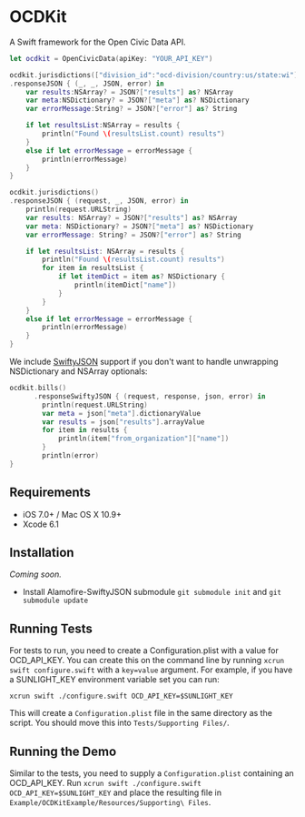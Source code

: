 OCDKit
======

A Swift framework for the Open Civic Data API.


```swift
let ocdkit = OpenCivicData(apiKey: "YOUR_API_KEY")

ocdkit.jurisdictions(["division_id":"ocd-division/country:us/state:wi"])
.responseJSON { (_, _, JSON, error) in
    var results:NSArray? = JSON?["results"] as? NSArray
    var meta:NSDictionary? = JSON?["meta"] as? NSDictionary
    var errorMessage:String? = JSON?["error"] as? String

    if let resultsList:NSArray = results {
        println("Found \(resultsList.count) results")
    }
    else if let errorMessage = errorMessage {
        println(errorMessage)
    }
}

ocdkit.jurisdictions()
.responseJSON { (request, _, JSON, error) in
    println(request.URLString)
    var results: NSArray? = JSON?["results"] as? NSArray
    var meta: NSDictionary? = JSON?["meta"] as? NSDictionary
    var errorMessage: String? = JSON?["error"] as? String

    if let resultsList: NSArray = results {
        println("Found \(resultsList.count) results")
        for item in resultsList {
            if let itemDict = item as? NSDictionary {
                println(itemDict["name"])
            }
        }
    }
    else if let errorMessage = errorMessage {
        println(errorMessage)
    }
}
```

We include [SwiftyJSON](https://github.com/SwiftyJSON/SwiftyJSON) support if you don't want to handle unwrapping NSDictionary and NSArray optionals:

```swift
ocdkit.bills()
      .responseSwiftyJSON { (request, response, json, error) in
        println(request.URLString)
        var meta = json["meta"].dictionaryValue
        var results = json["results"].arrayValue
        for item in results {
            println(item["from_organization"]["name"])
        }
        println(error)
}
```

## Requirements

- iOS 7.0+ / Mac OS X 10.9+
- Xcode 6.1


## Installation

*Coming soon.*

- Install Alamofire-SwiftyJSON submodule `git submodule init` and `git submodule update`

## Running Tests

For tests to run, you need to create a Configuration.plist with a value for OCD_API_KEY. You can create this on the command line by running `xcrun swift configure.swift` with a `key=value` argument. For example, if you have a SUNLIGHT_KEY environment variable set you can run:

```
xcrun swift ./configure.swift OCD_API_KEY=$SUNLIGHT_KEY
```

This will create a `Configuration.plist` file in the same directory as the script. You should move this into `Tests/Supporting Files/`.

## Running the Demo

Similar to the tests, you need to supply a `Configuration.plist` containing an OCD_API_KEY. Run `xcrun swift ./configure.swift OCD_API_KEY=$SUNLIGHT_KEY` and place the resulting file in `Example/OCDKitExample/Resources/Supporting\ Files`.
